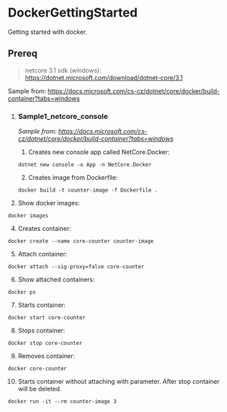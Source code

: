 # DockerGettingStarted
Getting started with docker.

## Prereq
> netcore 3.1 sdk (windows): https://dotnet.microsoft.com/download/dotnet-core/3.1

Sample from: https://docs.microsoft.com/cs-cz/dotnet/core/docker/build-container?tabs=windows

1. ### **Sample1_netcore_console**

   _Sample from: https://docs.microsoft.com/cs-cz/dotnet/core/docker/build-container?tabs=windows_

    1. Creates new console app called NetCore.Docker:
  
    `dotnet new console -o App -n NetCore.Docker`

    2. Creates image from Dockerfile:
  
    `docker build -t counter-image -f Dockerfile .`

  3. Show docker images: 
  
  `docker images`

  4. Creates container: 
  
  `docker create --name core-counter counter-image`

  5. Attach container: 
  
  `docker attach --sig-proxy=false core-counter`

  6. Show attached containers: 
  
  `docker ps`

  7. Starts container: 
  
  `docker start core-counter`

  8. Stops container: 
  
  `docker stop core-counter`

  9. Removes container: 
  
  `docker core-counter`

  10. Starts container without attaching with parameter. After stop container will be deleted. 
  
  `docker run -it --rm counter-image 3`
